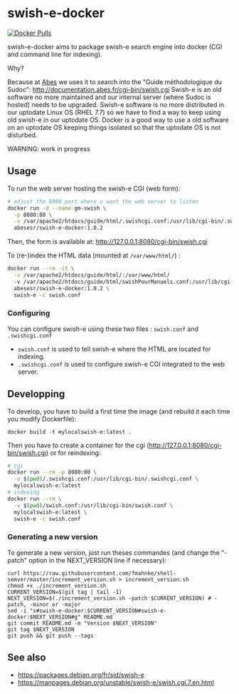 # swish-e-docker

[![Docker Pulls](https://img.shields.io/docker/pulls/abesesr/swish-e-docker.svg)](https://hub.docker.com/r/abesesr/swish-e-docker/)

swish-e-docker aims to package swish-e search engine into docker (CGI and command line for indexing).

Why?

Because at [Abes](http://www.abes.fr) we uses it to search into the "Guide méthodologique du Sudoc": http://documentation.abes.fr/cgi-bin/swish.cgi
Swish-e is an old software no more maintained and our internal server (where Sudoc is hosted) needs to be upgraded. Swish-e software is no more distributed in our uptodate Linux OS (RHEL 7.7) so we have to find a way to keep using old swish-e in our uptodate OS. Docker is a good way to use a old software on an uptodate OS keeping things isolated so that the uptodate OS is not disturbed.

WARNING: work in progress

## Usage  

To run the web server hosting the swish-e CGI (web form):
```bash
# adjust the 8080 port where u want the web server to listen 
docker run -d --name gm-swish \
  -p 8080:80 \
  -v /var/apache2/htdocs/guide/html/.swishcgi.conf:/usr/lib/cgi-bin/.swishcgi.conf \
  abesesr/swish-e-docker:1.0.2
```
Then, the form is available at: http://127.0.0.1:8080/cgi-bin/swish.cgi

To (re-)index the HTML data (mounted at `/var/www/html/`) :
```bash
docker run --rm -it \
  -v /var/apache2/htdocs/guide/html/:/var/www/html/
  -v /var/apache2/htdocs/guide/html/swishPourManuels.conf:/usr/lib/cgi-bin/swish.conf \
  abesesr/swish-e-docker:1.0.2 \
  swish-e -c swish.conf
```

### Configuring

You can configure swish-e using these two files : `swish.conf` and `.swishcgi.conf`

- `swish.conf` is used to tell swish-e where the HTML are located for indexing.
- `.swishcgi.conf` is used to configure swish-e CGI integrated to the web server.

## Developping

To develop, you have to build a first time the image (and rebuild it each time you modify Dockerfile):
```
docker build -t mylocalswish-e:latest .
```

Then you have to create a container for the cgi (http://127.0.0.1:8080/cgi-bin/swish.cgi) or for reindexing:
```bash
# cgi
docker run --rm -p 8080:80 \
  -v $(pwd)/.swishcgi.conf:/usr/lib/cgi-bin/.swishcgi.conf \
  mylocalswish-e:latest
# indexing
docker run --rm \
  -v $(pwd)/swish.conf:/usr/lib/cgi-bin/swish.conf \
  mylocalswish-e:latest \
  swish-e -c swish.conf
```

### Generating a new version

To generate a new version, just run theses commandes (and change the "-patch" option in the NEXT_VERSION line if necessary):
```
curl https://raw.githubusercontent.com/fmahnke/shell-semver/master/increment_version.sh > increment_version.sh
chmod +x ./increment_version.sh
CURRENT_VERSION=$(git tag | tail -1)
NEXT_VERSION=$(./increment_version.sh -patch $CURRENT_VERSION) # -patch, -minor or -major
sed -i "s#swish-e-docker:$CURRENT_VERSION#swish-e-docker:$NEXT_VERSION#g" README.md
git commit README.md -m "Version $NEXT_VERSION" 
git tag $NEXT_VERSION
git push && git push --tags
```

## See also

- https://packages.debian.org/fr/sid/swish-e
- https://manpages.debian.org/unstable/swish-e/swish.cgi.7.en.html
